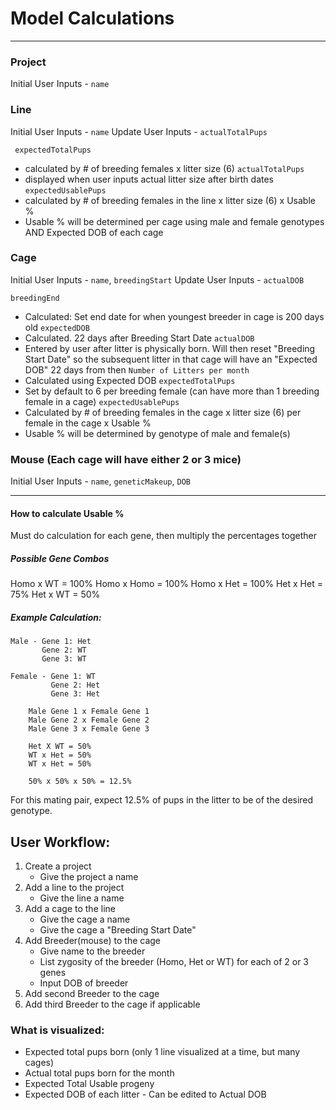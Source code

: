 # Model Calculations
-------------------------------------------------------------------
### Project
Initial User Inputs - `name`

### Line
Initial User Inputs - `name`
Update User Inputs - `actualTotalPups`

` expectedTotalPups`
  - calculated by # of breeding females x litter size (6)
`actualTotalPups`
  - displayed when user inputs actual litter size after birth dates
`expectedUsablePups`
  - calculated by # of breeding females in the line x litter size (6) x Usable %
  - Usable % will be determined per cage using male and female genotypes AND Expected DOB of each cage

### Cage
Initial User Inputs - `name`, `breedingStart`
Update User Inputs - `actualDOB`

`breedingEnd`
  - Calculated: Set end date for when youngest breeder in cage is 200 days old
`expectedDOB`
  - Calculated. 22 days after Breeding Start Date
`actualDOB`
  - Entered by user after litter is physically born. Will then reset "Breeding Start Date" so the subsequent litter in that cage will have an "Expected DOB" 22 days from then
`Number of Litters per month`
  - Calculated using Expected DOB
`expectedTotalPups`
  - Set by default to 6 per breeding female (can have more than 1 breeding female in a cage)
`expectedUsablePups`
  - Calculated by # of breeding females in the cage x litter size (6) per female in the cage x Usable %
  - Usable % will be determined by genotype of male and female(s)

### Mouse (Each cage will have either 2 or 3 mice)
Initial User Inputs - `name`, `geneticMakeup`, `DOB`

--------------------------------------------------------------------------

#### How to calculate Usable %
Must do calculation for each gene, then multiply the percentages together

##### Possible Gene Combos
Homo x WT = 100%
Homo x Homo = 100%
Homo x Het = 100%
Het x Het = 75%
Het x WT = 50%

##### Example Calculation:
    Male - Gene 1: Het
           Gene 2: WT
           Gene 3: WT

    Female - Gene 1: WT
             Gene 2: Het
             Gene 3: Het

        Male Gene 1 x Female Gene 1
        Male Gene 2 x Female Gene 2
        Male Gene 3 x Female Gene 3

        Het X WT = 50%
        WT x Het = 50%
        WT x Het = 50%

        50% x 50% x 50% = 12.5%

For this mating pair, expect 12.5% of pups in the litter to be of the desired genotype.

## User Workflow:
1. Create a project
    - Give the project a name
2. Add a line to the project
    - Give the line a name
3. Add a cage to the line
     - Give the cage a name
     - Give the cage a "Breeding Start Date"
4. Add Breeder(mouse) to the cage
    - Give name to the breeder
    - List zygosity of the breeder (Homo, Het or WT) for each of 2 or 3 genes
    - Input DOB of breeder
5. Add second Breeder to the cage
6. Add third Breeder to the cage if applicable

### What is visualized:
- Expected total pups born (only 1 line visualized at a time, but many cages)
- Actual total pups born for the month
- Expected Total Usable progeny
- Expected DOB of each litter - Can be edited to Actual DOB
